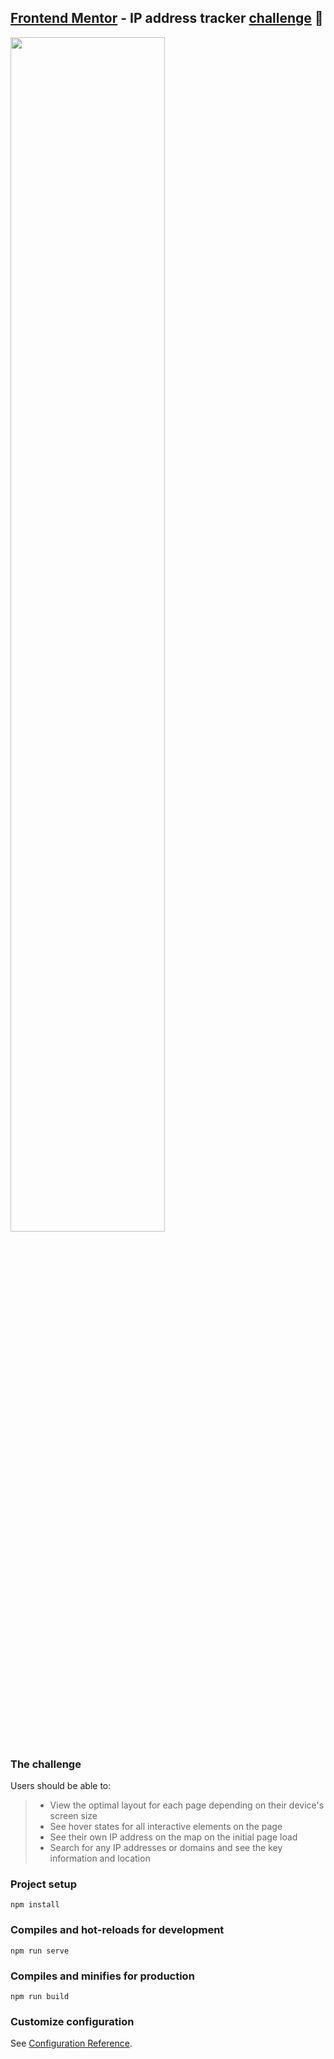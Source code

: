 ## [Frontend Mentor](https://www.frontendmentor.io/) - IP address tracker [challenge](https://www.frontendmentor.io/challenges/ip-address-tracker-I8-0yYAH0) :dart:


<img src="https://user-images.githubusercontent.com/81501711/151889600-dfc8879d-cca6-4170-af90-696d30d7d935.jpg" width="70%">

### The challenge

Users should be able to:

> - View the optimal layout for each page depending on their device's screen size
> - See hover states for all interactive elements on the page
> - See their own IP address on the map on the initial page load
> - Search for any IP addresses or domains and see the key information and location

### Project setup

```
npm install
```

### Compiles and hot-reloads for development

```
npm run serve
```

### Compiles and minifies for production

```
npm run build
```

### Customize configuration

See [Configuration Reference](https://cli.vuejs.org/config/).
